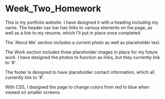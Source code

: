 # Week_Two_Homework
This is my portfolio website. I have designed it with a heading including my name. The header nav bar has links to various elements on the page, as well as a link to my resume, which I'll put in place once completed. 

The 'About Me' section includes a current photo as well as placeholder text. 

The Work section includes three placeholder images in place for my future work. I have designed the photos to function as links, but they currently link to '#'. 

The footer is designed to have placeholder contact information, which all currently link to '#'. 

With CSS, I designed the page to change colors from red to blue when viewed on smaller screens. 